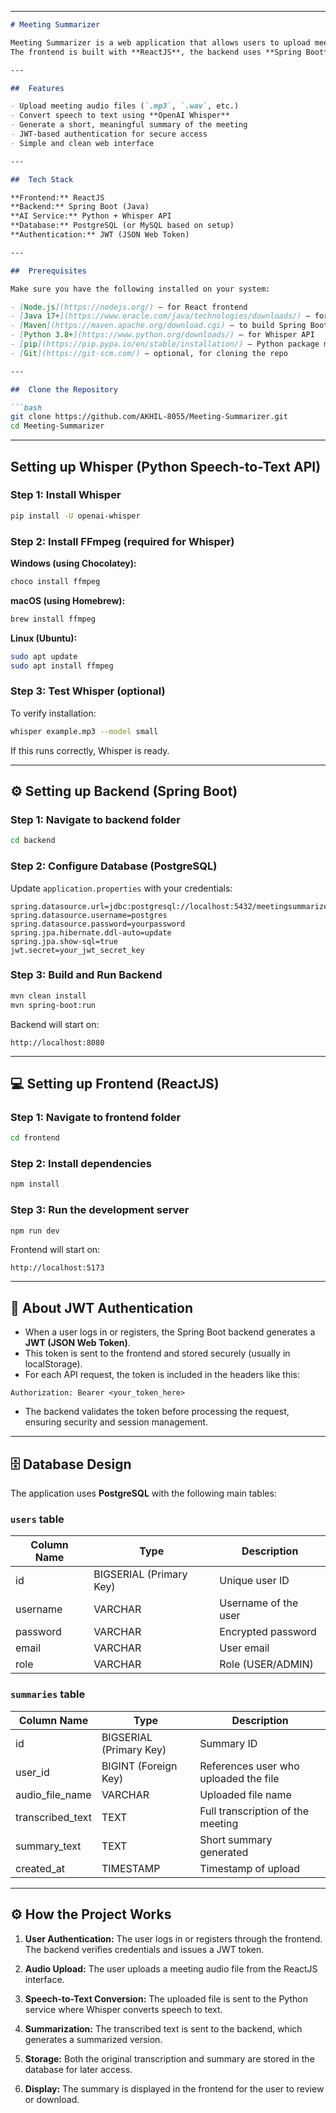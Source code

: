
---

````markdown
# Meeting Summarizer

Meeting Summarizer is a web application that allows users to upload meeting audio files and automatically generates a clear, summarized version of the conversation.  
The frontend is built with **ReactJS**, the backend uses **Spring Boot**, and **Python (Whisper API)** is used for speech-to-text conversion.

---

##  Features

- Upload meeting audio files (`.mp3`, `.wav`, etc.)
- Convert speech to text using **OpenAI Whisper**
- Generate a short, meaningful summary of the meeting
- JWT-based authentication for secure access
- Simple and clean web interface

---

##  Tech Stack

**Frontend:** ReactJS  
**Backend:** Spring Boot (Java)  
**AI Service:** Python + Whisper API  
**Database:** PostgreSQL (or MySQL based on setup)  
**Authentication:** JWT (JSON Web Token)

---

##  Prerequisites

Make sure you have the following installed on your system:

- [Node.js](https://nodejs.org/) – for React frontend  
- [Java 17+](https://www.oracle.com/java/technologies/downloads/) – for Spring Boot backend  
- [Maven](https://maven.apache.org/download.cgi) – to build Spring Boot  
- [Python 3.8+](https://www.python.org/downloads/) – for Whisper API  
- [pip](https://pip.pypa.io/en/stable/installation/) – Python package manager  
- [Git](https://git-scm.com/) – optional, for cloning the repo

---

##  Clone the Repository

```bash
git clone https://github.com/AKHIL-8055/Meeting-Summarizer.git
cd Meeting-Summarizer
````

---

##  Setting up Whisper (Python Speech-to-Text API)

### Step 1: Install Whisper

```bash
pip install -U openai-whisper
```

### Step 2: Install FFmpeg (required for Whisper)

**Windows (using Chocolatey):**

```bash
choco install ffmpeg
```

**macOS (using Homebrew):**

```bash
brew install ffmpeg
```

**Linux (Ubuntu):**

```bash
sudo apt update
sudo apt install ffmpeg
```

### Step 3: Test Whisper (optional)

To verify installation:

```bash
whisper example.mp3 --model small
```

If this runs correctly, Whisper is ready.

---

## ⚙️ Setting up Backend (Spring Boot)

### Step 1: Navigate to backend folder

```bash
cd backend
```

### Step 2: Configure Database (PostgreSQL)

Update `application.properties` with your credentials:

```properties
spring.datasource.url=jdbc:postgresql://localhost:5432/meetingsummarizer
spring.datasource.username=postgres
spring.datasource.password=yourpassword
spring.jpa.hibernate.ddl-auto=update
spring.jpa.show-sql=true
jwt.secret=your_jwt_secret_key
```

### Step 3: Build and Run Backend

```bash
mvn clean install
mvn spring-boot:run
```

Backend will start on:

```
http://localhost:8080
```

---

## 💻 Setting up Frontend (ReactJS)

### Step 1: Navigate to frontend folder

```bash
cd frontend
```

### Step 2: Install dependencies

```bash
npm install
```

### Step 3: Run the development server

```bash
npm run dev
```

Frontend will start on:

```
http://localhost:5173
```

---

## 🔐 About JWT Authentication

* When a user logs in or registers, the Spring Boot backend generates a **JWT (JSON Web Token)**.
* This token is sent to the frontend and stored securely (usually in localStorage).
* For each API request, the token is included in the headers like this:

```
Authorization: Bearer <your_token_here>
```

* The backend validates the token before processing the request, ensuring security and session management.

---

## 🗄️ Database Design

The application uses **PostgreSQL** with the following main tables:

### `users` table

| Column Name | Type                    | Description          |
| ----------- | ----------------------- | -------------------- |
| id          | BIGSERIAL (Primary Key) | Unique user ID       |
| username    | VARCHAR                 | Username of the user |
| password    | VARCHAR                 | Encrypted password   |
| email       | VARCHAR                 | User email           |
| role        | VARCHAR                 | Role (USER/ADMIN)    |

### `summaries` table

| Column Name      | Type                    | Description                           |
| ---------------- | ----------------------- | ------------------------------------- |
| id               | BIGSERIAL (Primary Key) | Summary ID                            |
| user_id          | BIGINT (Foreign Key)    | References user who uploaded the file |
| audio_file_name  | VARCHAR                 | Uploaded file name                    |
| transcribed_text | TEXT                    | Full transcription of the meeting     |
| summary_text     | TEXT                    | Short summary generated               |
| created_at       | TIMESTAMP               | Timestamp of upload                   |

---

## ⚙️ How the Project Works

1. **User Authentication:**
   The user logs in or registers through the frontend. The backend verifies credentials and issues a JWT token.

2. **Audio Upload:**
   The user uploads a meeting audio file from the ReactJS interface.

3. **Speech-to-Text Conversion:**
   The uploaded file is sent to the Python service where Whisper converts speech to text.

4. **Summarization:**
   The transcribed text is sent to the backend, which generates a summarized version.

5. **Storage:**
   Both the original transcription and summary are stored in the database for later access.

6. **Display:**
   The summary is displayed in the frontend for the user to review or download.


